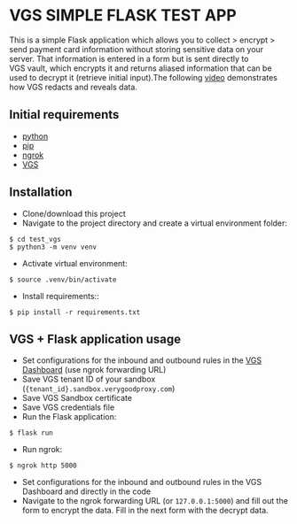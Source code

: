 
# VGS SIMPLE FLASK TEST APP

This is a simple Flask application which allows you to collect > encrypt > send payment card information without storing sensitive data on your server. That information is entered in a form but is sent directly to VGS vault, which encrypts it and returns aliased information that can be used to decrypt it (retrieve initial input).The following [video](https://www.loom.com/share/c917ef240bb54ffba4b5accec30c352d) demonstrates how VGS redacts and reveals data.

## Initial requirements

* [python](https://www.python.org/downloads/)
* [pip](https://pip.pypa.io/en/stable/)
* [ngrok](https://ngrok.com/download)
* [VGS](https://www.verygoodsecurity.com/)

## Installation

* Clone/download this project
* Navigate to the project directory and create a virtual environment folder:
```
$ cd test_vgs
$ python3 -m venv venv
```
* Activate virtual environment:
```
$ source .venv/bin/activate
```
* Install requirements::
```
$ pip install -r requirements.txt
```

## VGS + Flask application usage
* Set configurations for the inbound and outbound rules in the [VGS Dashboard](https://dashboard.verygoodsecurity.com/dashboard/) (use ngrok forwarding URL)
* Save VGS tenant ID of your sandbox (`{tenant_id}.sandbox.verygoodproxy.com`)
* Save VGS Sandbox certificate
* Save VGS credentials file
* Run the Flask application:
```
$ flask run
```
* Run ngrok:
```
$ ngrok http 5000
```
* Set configurations for the inbound and outbound rules in the VGS Dashboard and directly in the code
* Navigate to the ngrok forwarding URL (or `127.0.0.1:5000`) and fill out the form to encrypt the data. Fill in the next form with the decrypt data.